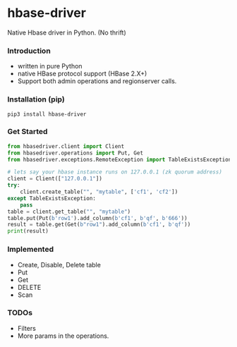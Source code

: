 # hbase-driver

Native Hbase driver in Python. (No thrift)

### Introduction

- written in pure Python
- native HBase protocol support (HBase 2.X+)
- Support both admin operations and regionserver calls.

### Installation (pip)

```
pip3 install hbase-driver
```

### Get Started

```python
from hbasedriver.client import Client
from hbasedriver.operations import Put, Get
from hbasedriver.exceptions.RemoteException import TableExistsException

# lets say your hbase instance runs on 127.0.0.1 (zk quorum address)
client = Client(["127.0.0.1"])
try:
    client.create_table("", "mytable", ['cf1', 'cf2'])
except TableExistsException:
    pass
table = client.get_table("", "mytable")
table.put(Put(b'row1').add_column(b'cf1', b'qf', b'666'))
result = table.get(Get(b"row1").add_column(b'cf1', b'qf'))
print(result)

```

### Implemented

- Create, Disable, Delete table
- Put
- Get
- DELETE
- Scan

### TODOs

- Filters
- More params in the operations. 
